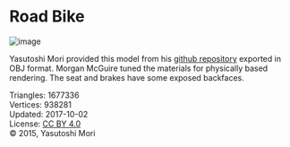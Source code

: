 # Road Bike

![image](https://casual-effects.com/g3d/data10/research/model/roadBike/icon.png)

Yasutoshi Mori provided this model from his [github repository](https://github.com/MirageYM/3DModels) exported in OBJ format. Morgan McGuire tuned the materials for physically
 based rendering. The seat and brakes have some exposed backfaces.


Triangles: 1677336\
Vertices: 938281\
Updated: 2017-10-02\
License: [CC BY 4.0](http://creativecommons.org/licenses/by/4.0/)\
© 2015, Yasutoshi Mori
